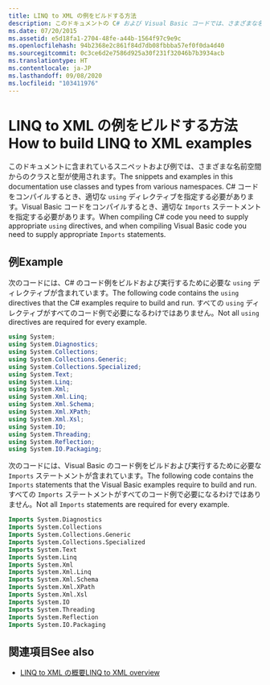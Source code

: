 ```yaml
---
title: LINQ to XML の例をビルドする方法
description: このドキュメントの C# および Visual Basic コードでは、さまざまな名前空間からのクラスと型が使用されます。 コードをコンパイルして実行するには、名前空間にアクセスするための適切なディレクティブとステートメントを指定する必要があります。
ms.date: 07/20/2015
ms.assetid: e5d18fa1-2704-48fe-a44b-1564f97c9e9c
ms.openlocfilehash: 94b2368e2c861f84d7db08fbbba57ef0f0da4d40
ms.sourcegitcommit: 0c3ce6d2e7586d925a30f231f32046b7b3934acb
ms.translationtype: HT
ms.contentlocale: ja-JP
ms.lasthandoff: 09/08/2020
ms.locfileid: "103411976"
---
```

# <a name="how-to-build-linq-to-xml-examples"></a><span data-ttu-id="dfbad-104">LINQ to XML の例をビルドする方法</span><span class="sxs-lookup"><span data-stu-id="dfbad-104">How to build LINQ to XML examples</span></span>

<span data-ttu-id="dfbad-105">このドキュメントに含まれているスニペットおよび例では、さまざまな名前空間からのクラスと型が使用されます。</span><span class="sxs-lookup"><span data-stu-id="dfbad-105">The snippets and examples in this documentation use classes and types from various namespaces.</span></span> <span data-ttu-id="dfbad-106">C# コードをコンパイルするとき、適切な `using` ディレクティブを指定する必要があります。Visual Basic コードをコンパイルするとき、適切な `Imports` ステートメントを指定する必要があります。</span><span class="sxs-lookup"><span data-stu-id="dfbad-106">When compiling C# code you need to supply appropriate `using` directives, and when compiling Visual Basic code you need to supply appropriate `Imports` statements.</span></span>

## <a name="example"></a><span data-ttu-id="dfbad-107">例</span><span class="sxs-lookup"><span data-stu-id="dfbad-107">Example</span></span>

<span data-ttu-id="dfbad-108">次のコードには、C# のコード例をビルドおよび実行するために必要な `using` ディレクティブが含まれています。</span><span class="sxs-lookup"><span data-stu-id="dfbad-108">The following code contains the `using` directives that the C# examples require to build and run.</span></span> <span data-ttu-id="dfbad-109">すべての `using` ディレクティブがすべてのコード例で必要になるわけではありません。</span><span class="sxs-lookup"><span data-stu-id="dfbad-109">Not all `using` directives are required for every example.</span></span>

```csharp
using System;
using System.Diagnostics;
using System.Collections;
using System.Collections.Generic;
using System.Collections.Specialized;
using System.Text;
using System.Linq;
using System.Xml;
using System.Xml.Linq;
using System.Xml.Schema;
using System.Xml.XPath;
using System.Xml.Xsl;
using System.IO;
using System.Threading;
using System.Reflection;
using System.IO.Packaging;
```

<span data-ttu-id="dfbad-110">次のコードには、Visual Basic のコード例をビルドおよび実行するために必要な `Imports` ステートメントが含まれています。</span><span class="sxs-lookup"><span data-stu-id="dfbad-110">The following code contains the `Imports` statements that the Visual Basic examples require to build and run.</span></span> <span data-ttu-id="dfbad-111">すべての `Imports` ステートメントがすべてのコード例で必要になるわけではありません。</span><span class="sxs-lookup"><span data-stu-id="dfbad-111">Not all `Imports` statements are required for every example.</span></span>

```vb
Imports System.Diagnostics
Imports System.Collections
Imports System.Collections.Generic
Imports System.Collections.Specialized
Imports System.Text
Imports System.Linq
Imports System.Xml
Imports System.Xml.Linq
Imports System.Xml.Schema
Imports System.Xml.XPath
Imports System.Xml.Xsl
Imports System.IO
Imports System.Threading
Imports System.Reflection
Imports System.IO.Packaging
```

## <a name="see-also"></a><span data-ttu-id="dfbad-112">関連項目</span><span class="sxs-lookup"><span data-stu-id="dfbad-112">See also</span></span>

- [<span data-ttu-id="dfbad-113">LINQ to XML の概要</span><span class="sxs-lookup"><span data-stu-id="dfbad-113">LINQ to XML overview</span></span>](linq-xml-overview.md)
